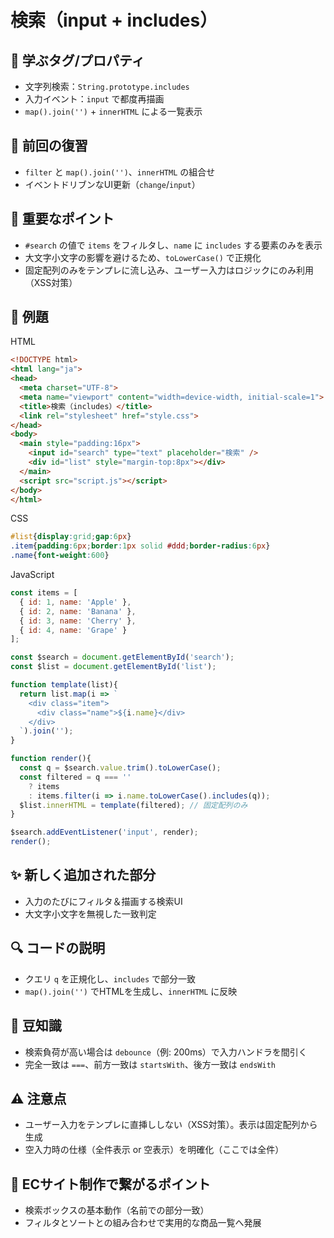# 検索（input + includes）

## 🧩 学ぶタグ/プロパティ
- 文字列検索：`String.prototype.includes`
- 入力イベント：`input` で都度再描画
- `map().join('')` + `innerHTML` による一覧表示

## 🔁 前回の復習
- `filter` と `map().join('')`、`innerHTML` の組合せ
- イベントドリブンなUI更新（`change`/`input`）

## 📌 重要なポイント
- `#search` の値で `items` をフィルタし、`name` に `includes` する要素のみを表示
- 大文字小文字の影響を避けるため、`toLowerCase()` で正規化
- 固定配列のみをテンプレに流し込み、ユーザー入力はロジックにのみ利用（XSS対策）

## 🧪 例題
HTML
```html
<!DOCTYPE html>
<html lang="ja">
<head>
  <meta charset="UTF-8">
  <meta name="viewport" content="width=device-width, initial-scale=1">
  <title>検索（includes）</title>
  <link rel="stylesheet" href="style.css">
</head>
<body>
  <main style="padding:16px">
    <input id="search" type="text" placeholder="検索" />
    <div id="list" style="margin-top:8px"></div>
  </main>
  <script src="script.js"></script>
</body>
</html>
```

CSS
```css
#list{display:grid;gap:6px}
.item{padding:6px;border:1px solid #ddd;border-radius:6px}
.name{font-weight:600}
```

JavaScript
```js
const items = [
  { id: 1, name: 'Apple' },
  { id: 2, name: 'Banana' },
  { id: 3, name: 'Cherry' },
  { id: 4, name: 'Grape' }
];

const $search = document.getElementById('search');
const $list = document.getElementById('list');

function template(list){
  return list.map(i => `
    <div class="item">
      <div class="name">${i.name}</div>
    </div>
  `).join('');
}

function render(){
  const q = $search.value.trim().toLowerCase();
  const filtered = q === ''
    ? items
    : items.filter(i => i.name.toLowerCase().includes(q));
  $list.innerHTML = template(filtered); // 固定配列のみ
}

$search.addEventListener('input', render);
render();
```

## ✨ 新しく追加された部分
- 入力のたびにフィルタ＆描画する検索UI
- 大文字小文字を無視した一致判定

## 🔍 コードの説明
- クエリ `q` を正規化し、`includes` で部分一致
- `map().join('')` でHTMLを生成し、`innerHTML` に反映

## 📖 豆知識
- 検索負荷が高い場合は `debounce`（例: 200ms）で入力ハンドラを間引く
- 完全一致は `===`、前方一致は `startsWith`、後方一致は `endsWith`

## ⚠️ 注意点
- ユーザー入力をテンプレに直挿ししない（XSS対策）。表示は固定配列から生成
- 空入力時の仕様（全件表示 or 空表示）を明確化（ここでは全件）

## 🛒 ECサイト制作で繋がるポイント
- 検索ボックスの基本動作（名前での部分一致）
- フィルタとソートとの組み合わせで実用的な商品一覧へ発展
